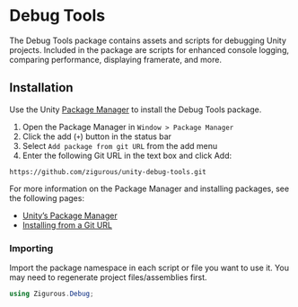 # Debug Tools

The Debug Tools package contains assets and scripts for debugging Unity projects. Included in the package are scripts for enhanced console logging, comparing performance, displaying framerate, and more.

## Installation

Use the Unity [Package Manager](https://docs.unity3d.com/Manual/upm-ui.html) to install the Debug Tools package.

1. Open the Package Manager in `Window > Package Manager`
2. Click the add (`+`) button in the status bar
3. Select `Add package from git URL` from the add menu
4. Enter the following Git URL in the text box and click Add:

```http
https://github.com/zigurous/unity-debug-tools.git
```

For more information on the Package Manager and installing packages, see the following pages:

- [Unity’s Package Manager](https://docs.unity3d.com/Manual/Packages.html)
- [Installing from a Git URL](https://docs.unity3d.com/Manual/upm-ui-giturl.html)

### Importing

Import the package namespace in each script or file you want to use it. You may need to regenerate project files/assemblies first.

```csharp
using Zigurous.Debug;
```
